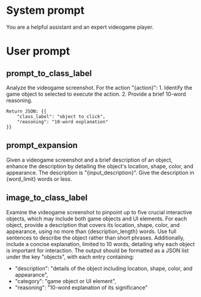 # System prompt
You are a helpful assistant and an expert videogame player.

# User prompt
## prompt_to_class_label
Analyze the videogame screenshot. For the action "{action}":
    1. Identify the game object to selected to execute the action. 
    2. Provide a brief 10-word reasoning.
    
    Return JSON: {{
        "class_label": "object to click",
        "reasoning": "10-word explanation"
    }}

## prompt_expansion
Given a videogame screenshot and a brief description of an object, enhance the description by detailing the object's location, shape, color, and appearance. The description is "{input_description}". Give the description in {word_limit} words or less.


## image_to_class_label
Examine the videogame screenshot to pinpoint up to five crucial interactive objects, which may include both game objects and UI elements. For each object, provide a description that covers its location, shape, color, and appearance, using no more than {description_length} words. Use full sentences to describe the object rather than short phrases. Additionally, include a concise explanation, limited to 10 words, detailing why each object is important for interaction. The output should be formatted as a JSON list under the key "objects", with each entry containing:
- "description": "details of the object including location, shape, color, and appearance",
- "category": "game object or UI element",
- "reasoning": "10-word explanation of its significance"